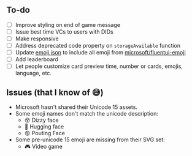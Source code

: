 ## To-do
- [ ] Improve styling on end of game message
- [ ] Issue best time VCs to users with DIDs
- [ ] Make responsive
- [ ] Address deprecated code property on `storageAvailable` function
- [ ] Update [emoji.json](emoji.json) to include all emoji from [microsoft/fluentui-emoji](https://github.com/microsoft/fluentui-emoji)
- [ ] Add leaderboard
- [ ] Let people customize card preview time, number or cards, emojis, language, etc.
## Issues (that I know of 😅)
- Microsoft hasn't shared their Unicode 15 assets.
- Some emoji names don't match the unicode description:
  - 😵 Dizzy face
  - 🤗 Hugging face
  - 😡 Pouting Face
- Some pre-unicode 15 emoji are missing from their SVG set:
  - 🎮 Video game

